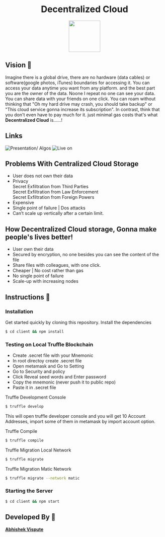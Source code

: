 <h1 align="center"> Decentralized Cloud</h1>


<p align="center">
  <img width="100" height="100" src="https://i.ibb.co/XFDgzG0/logo.png"> 
</p>

## Vision 🌈
Imagine there is a global drive, there are no hardware (data cables) or software(google photos, iTunes) boundaries for accessing it.
You can access your data anytime you want from any platform.
and the best part you are the owner of the data.
Noone I repeat no one can see your data.
You can share data with your friends on one click.
You can roam without thinking that "Oh my hard drive may crash, you should take backup"
or "This cloud service gonna increase its subscription".
In contrast, think that you don't even have to pay much for it. just minimal gas costs
that's what **Decentralized Cloud** is......!

## Links

![Presentation/ Algos](https://docs.google.com/presentation/d/1VjFbRpdo2TxCSc-uY6Fq671_KRXBkoPpbQQf0PSMr9k/edit#slide=id.g25f6af9dd6_0_0)
![Live on](https://decentcloud.herokuapp.com/)

## Problems With Centralized Cloud Storage 

- User does not own their data
- Privacy <br/>
Secret Exfiltration from Third Parties <br/>
Secret Exfiltration from Law Enforcement <br/>
Secret Exfiltration from Foreign Powers <br/>
- Expensive <br/>
- Single point of failure | Dos attacks 
- Can’t scale up vertically after a certain limit.


## How Decentralized Cloud storage, Gonna make people's lives better!
- User own their data
- Secured by encryption, no one besides you can see the content of the file
- Share files with colleagues, with one click.
- Cheaper | No cost rather than gas
- No single point of failure
- Scale-up with increasing nodes


## Instructions 📝 

### Installation

Get started quickly by cloning this repository. Install the dependencies
```sh
$ cd client && npm install
```
### Testing on Local Truffle Blockchain

* Create .secret file with your Mnemonic
* In root directoy create .secret file
* Open metamask and Go to Setting
* Go to Security and policy
* Click Reveal seed words and Enter password
* Copy the mnemonic (never push it to public repo)
* Paste it in .secret file

Truffle Development Console
```sh
$ truffle develop
```
This will open truffle developer console and you will get 10 Account Addresses, import some of them in metamask by import account option.

Truffle Compile
```sh
$ truffle compile
```
Truffle Migration Local Network
```sh
$ truffle migrate
```
Truffle Migration Matic Network
```sh
$ truffle migrate --network matic
```
### Starting the Server
```sh
$ cd client && npm start
```
 
## Developed By 🏁

[**Abhishek Vispute**](https://github.com/abhishekvispute/)

